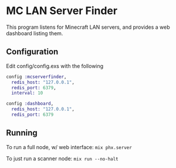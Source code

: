 # MC LAN Server Finder

This program listens for Minecraft LAN servers, and provides a web dashboard listing them.

## Configuration

Edit config/config.exs with the following

```elixir
config :mcserverfinder,
  redis_host: "127.0.0.1",
  redis_port: 6379,
  interval: 10

config :dashboard,
  redis_host: "127.0.0.1",
  redis_port: 6379
```

## Running

To run a full node, w/ web interface: `mix phx.server`

To just run a scanner node: `mix run --no-halt`
